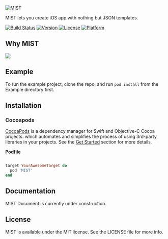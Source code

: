 


![MIST](https://zos.alipayobjects.com/rmsportal/UdQchQQMceYaxFkYQJHu.svg)

MIST lets you create iOS app with nothing but JSON templates.  

[![Build Status](https://travis-ci.org/Vizzle/MIST.svg?branch=master)](https://travis-ci.org/Vizzle/MIST)
[![Version](https://img.shields.io/cocoapods/v/MIST.svg?style=flat)](http://cocoapods.org/pods/MIST)
[![License](https://img.shields.io/cocoapods/l/MIST.svg?style=flat)](http://cocoapods.org/pods/MIST)
[![Platform](https://img.shields.io/cocoapods/p/MIST.svg?style=flat)](http://cocoapods.org/pods/MIST)

## Why MIST

[![](http://i.ytimg.com/vi/Am4h2MZUggY/maxresdefault.jpg)](https://www.youtube.com/watch?v=Am4h2MZUggY)

## Example

To run the example project, clone the repo, and run `pod install` from the Example directory first.

## Installation

### Cocoapods

[CocoaPods](http://cocoapods.org) is a dependency manager for Swift and Objective-C Cocoa projects. which automates and simplifies the process of using 3rd-party libraries in your projects. See the [Get Started](https://cocoapods.org/#get_started) section for more details.

**Podfile**

```ruby

target YourAwesomeTarget do
  pod 'MIST'
end

```

## Documentation

MIST Document is currently under construction. 



## License

MIST is available under the MIT license. See the LICENSE file for more info.
